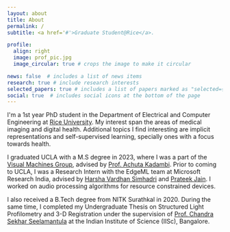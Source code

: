```yaml
---
layout: about
title: About
permalink: /
subtitle: <a href='#'>Graduate Student@Rice</a>.

profile:
  align: right
  image: prof_pic.jpg
  image_circular: true # crops the image to make it circular

news: false  # includes a list of news items
research: true # include research interests
selected_papers: true # includes a list of papers marked as "selected={true}"
social: true  # includes social icons at the bottom of the page
---
```


I'm a 1st year PhD student in the Department of Electrical and Computer Engineering at [Rice University](https://www.rice.edu). My interest span the areas of medical imaging and digital health. Additional topics I find interesting are implicit representations and self-supervised learning, specially ones with a focus towards health.

I graduated UCLA with a M.S degree in 2023, where I was a part of the [Visual Machines Group](https://visual.ee.ucla.edu/), advised by [Prof. Achuta Kadambi](https://www.ee.ucla.edu/achuta-kadambi/). Prior to coming to UCLA, I was a Research Intern with the EdgeML team at Microsoft Research India, advised by [Harsha Vardhan Simhadri](https://harsha-simhadri.org) and [Prateek Jain](https://www.prateekjain.org). I worked on audio processing algorithms for resource constrained devices. 

I also received a B.Tech degree from NITK Surathkal in 2020. During the same time, I completed my Undergraduate Thesis on Structured Light Profilometry and 3-D Registration under the supervision of [Prof. Chandra Sekhar Seelamantula](https://sites.google.com/site/chandrasekharseelamantula/) at the Indian Institute of Science (IISc), Bangalore.

<!-- Write your biography here. Tell the world about yourself. Link to your favorite [subreddit](http://reddit.com). You can put a picture in, too. The code is already in, just name your picture `prof_pic.jpg` and put it in the `img/` folder.

Put your address / P.O. box / other info right below your picture. You can also disable any these elements by editing `profile` property of the YAML header of your `_pages/about.md`. Edit `_bibliography/papers.bib` and Jekyll will render your [publications page](/al-folio/publications/) automatically.

Link to your social media connections, too. This theme is set up to use [Font Awesome icons](http://fortawesome.github.io/Font-Awesome/) and [Academicons](https://jpswalsh.github.io/academicons/), like the ones below. Add your Facebook, Twitter, LinkedIn, Google Scholar, or just disable all of them. -->
